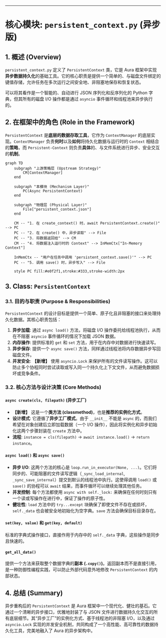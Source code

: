 
---

# **核心模块: `persistent_context.py` (异步版)**

## **1. 概述 (Overview)**

`persistent_context.py` 定义了 `PersistentContext` 类，它是 Aura 框架中实现**异步数据持久化**的基础工具。它的核心职责是提供一个简单的、与磁盘文件绑定的键值存储，允许任务在多次运行之间安全地、非阻塞地保存和恢复状态。

可以将其看作是一个智能的、自动进行 JSON 序列化和反序列化的 Python 字典，但其所有的磁盘 I/O 操作都是通过 `asyncio` 事件循环和线程池来异步执行的。

## **2. 在框架中的角色 (Role in the Framework)**

`PersistentContext` 是**底层的数据存取工具**，它作为 `ContextManager` 的底层实现。`ContextManager` 负责**何时**以及**如何**将持久化数据与运行时的 `Context` 相结合的**策略**，而 `Persistent-Context` 则负责**具体**的、与文件系统进行异步、安全交互的**机制**。

```mermaid
graph TD
    subgraph "上游策略层 (Upstream Strategy)"
        CM[ContextManager]
    end

    subgraph "本模块 (Mechanism Layer)"
        PC(Async PersistentContext)
    end

    subgraph "物理层 (Physical Layer)"
        File["persistent_context.json"]
    end

    CM -- "1. 在 create_context() 时，await PersistentContext.create()" --> PC
    PC -- "2. 在 create() 中，异步读取" --> File
    PC -- "3. 将数据返回给" --> CM
    CM -- "4. 将数据注入运行时的 Context" --> InMemCtx["In-Memory Context"]

    InMemCtx -- "用户在任务中调用 'persistent_context.save()'" --> PC
    PC -- "5. 调用 save() 时，异步写入" --> File

    style PC fill:#e0f2f1,stroke:#333,stroke-width:2px
```

## **3. Class: `PersistentContext`**

### **3.1. 目的与职责 (Purpose & Responsibilities)**

`PersistentContext` 的设计目标是提供一个简单、原子化且非阻塞的接口来处理持久化数据。其核心职责包括：

1.  **异步加载**: 通过 `async load()` 方法，将磁盘 I/O 操作委托给线程池执行，从而在不阻塞 `asyncio` 事件循环的情况下加载 JSON 数据。
2.  **内存操作**: 提供标准的 `get` 和 `set` 方法，用于在内存中对数据进行快速读写。
3.  **异步保存**: 提供一个 `async save()` 方法，同样通过线程池将内存数据异步写回磁盘文件。
4.  **并发安全**: **【新增】** 使用 `asyncio.Lock` 来保护所有的文件读写操作。这可以防止多个协程同时尝试读取或写入同一个持久化上下文文件，从而避免数据损坏或竞争条件。

### **3.2. 核心方法与设计决策 (Core Methods)**

#### **`async create(cls, filepath)` (异步工厂)**

*   **【新增】** 这是一个**类方法 (classmethod)**，也是**推荐的实例化方式**。
*   **设计模式**: 它遵循了**异步工厂模式**。由于 `__init__` 不能是 `async` 的，而我们希望在对象创建后立即加载数据（一个 I/O 操作），因此将实例化和异步初始化这两个步骤封装在 `create` 方法中。
*   **流程**: `instance = cls(filepath)` -> `await instance.load()` -> `return instance`。

#### **`async load()`** 和 **`async save()`**

*   **异步 I/O**: 这两个方法的核心是 `loop.run_in_executor(None, ...)`。它们将同步的、可能阻塞的文件读写逻辑（`_sync_load_internal`, `_sync_save_internal`）提交到默认的线程池中执行。这使得调用 `load()` 或 `save()` 的协程可以 `await` 结果，而事件循环可以继续处理其他任务。
*   **并发控制**: 每个方法都使用 `async with self._lock:` 来确保在任何时刻只有一个读或写操作在进行中，保证了操作的原子性。
*   **健壮性**: `load` 方法中的 `try...except` 块确保了即使文件不存在或损坏，`self._data` 也会被安全地初始化为空字典。`save` 方法会确保目标目录存在。

#### **`set(key, value)`** 和 **`get(key, default)`**

标准的字典式操作接口，直接作用于内存中的 `self._data` 字典，这些操作是同步且快速的。

#### **`get_all_data()`**

提供一个方法来获取整个数据字典的**副本 (`.copy()`)**。返回副本而不是直接引用，是一种防御性编程实践，可以防止外部代码意外地修改 `PersistentContext` 的内部状态。

## **4. 总结 (Summary)**

异步重构后的 `PersistentContext` 是 Aura 框架中一个现代化、健壮的基石。它通过一个清晰的异步接口，优雅地封装了与 JSON 文件进行数据持久化交互的所有底层细节。其“异步工厂”的实例化方式、基于线程池的非阻塞 I/O，以及通过 `asyncio.Lock` 实现的并发安全机制，共同构成了一个高性能、高可靠性的数据持久化工具，完美地融入了 Aura 的异步架构中。



